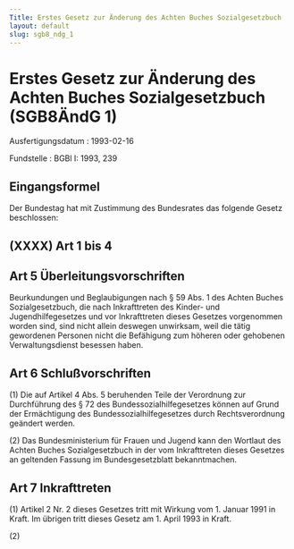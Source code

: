 ```yaml
---
Title: Erstes Gesetz zur Änderung des Achten Buches Sozialgesetzbuch
layout: default
slug: sgb8_ndg_1
---
```


# Erstes Gesetz zur Änderung des Achten Buches Sozialgesetzbuch (SGB8ÄndG 1)

Ausfertigungsdatum
:   1993-02-16

Fundstelle
:   BGBl I: 1993, 239



## Eingangsformel

Der Bundestag hat mit Zustimmung des Bundesrates das folgende Gesetz
beschlossen:


## (XXXX) Art 1 bis 4



## Art 5 Überleitungsvorschriften

Beurkundungen und Beglaubigungen nach § 59 Abs. 1 des Achten Buches
Sozialgesetzbuch, die nach Inkrafttreten des Kinder- und
Jugendhilfegesetzes und vor Inkrafttreten dieses Gesetzes vorgenommen
worden sind, sind nicht allein deswegen unwirksam, weil die tätig
gewordenen Personen nicht die Befähigung zum höheren oder gehobenen
Verwaltungsdienst besessen haben.


## Art 6 Schlußvorschriften

(1) Die auf Artikel 4 Abs. 5 beruhenden Teile der Verordnung zur
Durchführung des § 72 des Bundessozialhilfegesetzes können auf Grund
der Ermächtigung des Bundessozialhilfegesetzes durch Rechtsverordnung
geändert werden.

(2) Das Bundesministerium für Frauen und Jugend kann den Wortlaut des
Achten Buches Sozialgesetzbuch in der vom Inkrafttreten dieses
Gesetzes an geltenden Fassung im Bundesgesetzblatt bekanntmachen.


## Art 7 Inkrafttreten

(1) Artikel 2 Nr. 2 dieses Gesetzes tritt mit Wirkung vom 1. Januar
1991 in Kraft. Im übrigen tritt dieses Gesetz am 1. April 1993 in
Kraft.

(2)

